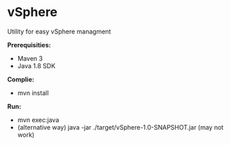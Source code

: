 # vSphere
Utility for easy vSphere managment

<b>Prerequisities:</b>
* Maven 3
* Java 1.8 SDK

<b>Complie:</b>
* mvn install

<b>Run:</b>
* mvn exec:java
* (alternative way) java -jar ./target/vSphere-1.0-SNAPSHOT.jar (may not work)
